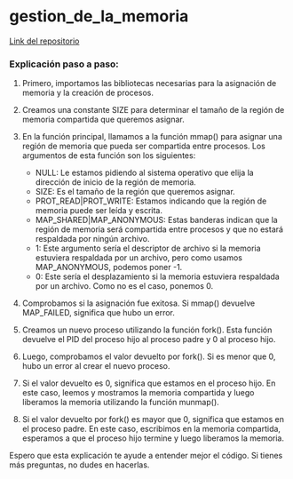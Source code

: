 # gestion_de_la_memoria

[Link del repositorio](https://github.com/flavi13/gestion_de_la_memoria)
### Explicación paso a paso:

1. Primero, importamos las bibliotecas necesarias para la asignación de memoria y la creación de procesos.

2. Creamos una constante SIZE para determinar el tamaño de la región de memoria compartida que queremos asignar.

3. En la función principal, llamamos a la función mmap() para asignar una región de memoria que pueda ser compartida entre procesos. Los argumentos de esta función son los siguientes:

    - NULL: Le estamos pidiendo al sistema operativo que elija la dirección de inicio de la región de memoria.
    - SIZE: Es el tamaño de la región que queremos asignar. 
    - PROT_READ|PROT_WRITE: Estamos indicando que la región de memoria puede ser leída y escrita.
    - MAP_SHARED|MAP_ANONYMOUS: Estas banderas indican que la región de memoria será compartida entre procesos y que no estará respaldada por ningún archivo.
    - 1: Este argumento sería el descriptor de archivo si la memoria estuviera respaldada por un archivo, pero como usamos MAP_ANONYMOUS, podemos poner -1.
    - 0: Este sería el desplazamiento si la memoria estuviera respaldada por un archivo. Como no es el caso, ponemos 0.

4. Comprobamos si la asignación fue exitosa. Si mmap() devuelve MAP_FAILED, significa que hubo un error.
5. Creamos un nuevo proceso utilizando la función fork(). Esta función devuelve el PID del proceso hijo al proceso padre y 0 al proceso hijo.
6. Luego, comprobamos el valor devuelto por fork(). Si es menor que 0, hubo un error al crear el nuevo proceso.
7. Si el valor devuelto es 0, significa que estamos en el proceso hijo. En este caso, leemos y mostramos la memoria compartida y luego liberamos la memoria utilizando la función munmap().
8. Si el valor devuelto por fork() es mayor que 0, significa que estamos en el proceso padre. En este caso, escribimos en la memoria compartida, esperamos a que el proceso hijo termine y luego liberamos la memoria.

Espero que esta explicación te ayude a entender mejor el código. Si tienes más preguntas, no dudes en hacerlas.